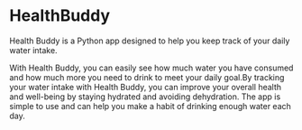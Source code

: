 # HealthBuddy
Health Buddy is a Python app designed to help you keep track of your daily water intake. 

With Health Buddy, you can easily see how much water you have consumed and how much more you need to drink to meet your daily goal.By tracking your water intake with Health Buddy, you can improve your overall health and well-being by staying hydrated and avoiding dehydration. The app is simple to use and can help you make a habit of drinking enough water each day.
